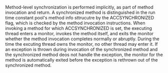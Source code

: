 Method-level synchronization is performed implicitly, as part of method invocation and return. A synchronized method is distinguished in the run time constant pool's method info sttrucutre by the ACCSYNCHRONIZED flag, which is checked by the method invocation instructions. 
When invoking a method for which ACCSYNCHRONIZED is set, the executing thread enters a monitor, invokes the method itself, and exits the monitor whether the method invocation completes normally or abruptly. During the time the excuting thread owns the monitor, no other thread may enter it. If an exception is thrown during invocation of the synchronized method and the synchronized method deos not handle the exception, the monitor for the method is automatically exited before the exception is rethrown out of the synchronized method. 

